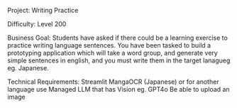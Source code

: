 Project: Writing Practice

Difficulty: Level 200

Business Goal: 
Students have asked if there could be a learning exercise to practice writing language sentences.
You have been tasked to build a prototyping application which will take a word group, and generate very simple sentences in english, and you must write them in the target lanagueg eg. Japanese.


Technical Requirements:
Streamlit
MangaOCR (Japanese) or for another language use Managed LLM that has Vision eg. GPT4o
Be able to upload an image

